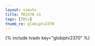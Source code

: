 ```yaml
--- 
layout: sieutv
title: TR2370 s1
tags: [TRtv]
thumb_re: globiptv2370
---
```

{% include tvadv key="globiptv2370" %} 
